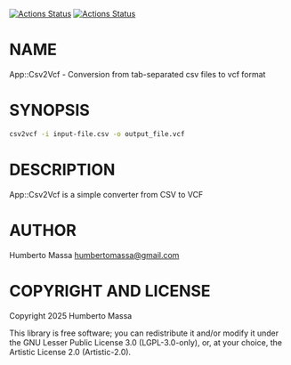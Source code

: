 [![Actions Status](https://github.com/massa/raku-csv2vcf/actions/workflows/linux.yml/badge.svg)](https://github.com/massa/raku-csv2vcf/actions) [![Actions Status](https://github.com/massa/raku-csv2vcf/actions/workflows/macos.yml/badge.svg)](https://github.com/massa/raku-csv2vcf/actions)

NAME
====

App::Csv2Vcf - Conversion from tab-separated csv files to vcf format

SYNOPSIS
========

```bash
csv2vcf -i input-file.csv -o output_file.vcf
```

DESCRIPTION
===========

App::Csv2Vcf is a simple converter from CSV to VCF

AUTHOR
======

Humberto Massa <humbertomassa@gmail.com>

COPYRIGHT AND LICENSE
=====================

Copyright 2025 Humberto Massa

This library is free software; you can redistribute it and/or modify it under the GNU Lesser Public License 3.0 (LGPL-3.0-only), or, at your choice, the Artistic License 2.0 (Artistic-2.0).

